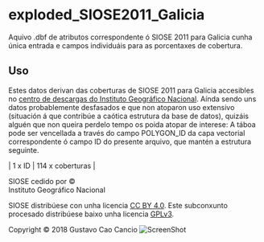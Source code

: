 # exploded_SIOSE2011_Galicia
Aquivo .dbf de atributos correspondente ó SIOSE 2011 para Galicia cunha única entrada e campos individuáis para as porcentaxes de cobertura.
## Uso
Estes datos derivan das coberturas de SIOSE 2011 para Galicia accesibles no [centro de descargas do Instituto Geográfico Nacional](http://centrodedescargas.cnig.es/CentroDescargas/).
Aínda sendo uns datos probablemente desfasados e que non atoparon uso extensivo (situación á que contribúe a caótica estrutura da base de datos), quizáis alguén que non queira perdelo tempo os poida atopar de interese:
A táboa pode ser vencellada a través do campo POLYGON_ID da capa vectorial correspondente ó campo ID do presente arquivo, que mantén a estrutura seguinte.

|     1 x ID     |            114 x coberturas                                 |

SIOSE  cedido  por  ©  
Instituto Geográfico Nacional

SIOSE distribúese con unha licencia [CC BY 4.0](https://creativecommons.org/licenses/by/4.0/legalcode).
Este subconxunto procesado distribúese baixo unha licencia [GPLv3](https://wiki.creativecommons.org/wiki/ShareAlike_compatibility:_GPLv3).

Copyright © 2018 Gustavo Cao Cancio
![ScreenShot](https://raw.githubusercontent.com/gottstaff/exploded_SIOSE2011Galicia/master/37659027.jpg)
